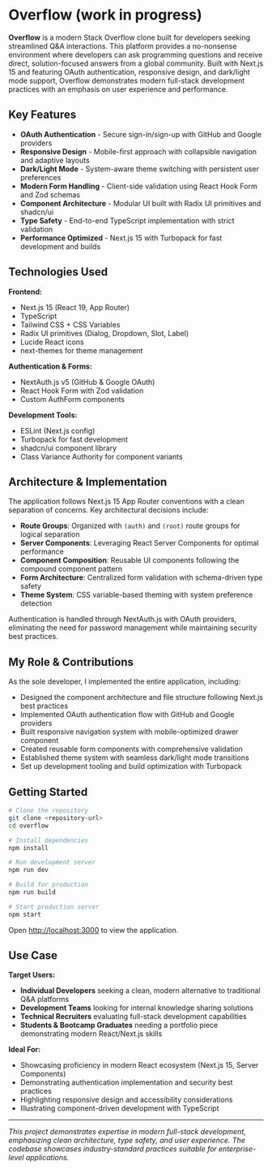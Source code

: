 # Overflow (work in progress)

**Overflow** is a modern Stack Overflow clone built for developers seeking streamlined Q&A interactions. This platform provides a no-nonsense environment where developers can ask programming questions and receive direct, solution-focused answers from a global community. Built with Next.js 15 and featuring OAuth authentication, responsive design, and dark/light mode support, Overflow demonstrates modern full-stack development practices with an emphasis on user experience and performance.

## Key Features

- **OAuth Authentication** - Secure sign-in/sign-up with GitHub and Google providers
- **Responsive Design** - Mobile-first approach with collapsible navigation and adaptive layouts
- **Dark/Light Mode** - System-aware theme switching with persistent user preferences
- **Modern Form Handling** - Client-side validation using React Hook Form and Zod schemas
- **Component Architecture** - Modular UI built with Radix UI primitives and shadcn/ui
- **Type Safety** - End-to-end TypeScript implementation with strict validation
- **Performance Optimized** - Next.js 15 with Turbopack for fast development and builds

## Technologies Used

**Frontend:**

- Next.js 15 (React 19, App Router)
- TypeScript
- Tailwind CSS + CSS Variables
- Radix UI primitives (Dialog, Dropdown, Slot, Label)
- Lucide React icons
- next-themes for theme management

**Authentication & Forms:**

- NextAuth.js v5 (GitHub & Google OAuth)
- React Hook Form with Zod validation
- Custom AuthForm components

**Development Tools:**

- ESLint (Next.js config)
- Turbopack for fast development
- shadcn/ui component library
- Class Variance Authority for component variants

## Architecture & Implementation

The application follows Next.js 15 App Router conventions with a clean separation of concerns. Key architectural decisions include:

- **Route Groups**: Organized with `(auth)` and `(root)` route groups for logical separation
- **Server Components**: Leveraging React Server Components for optimal performance
- **Component Composition**: Reusable UI components following the compound component pattern
- **Form Architecture**: Centralized form validation with schema-driven type safety
- **Theme System**: CSS variable-based theming with system preference detection

Authentication is handled through NextAuth.js with OAuth providers, eliminating the need for password management while maintaining security best practices.

## My Role & Contributions

As the sole developer, I implemented the entire application, including:

- Designed the component architecture and file structure following Next.js best practices
- Implemented OAuth authentication flow with GitHub and Google providers
- Built responsive navigation system with mobile-optimized drawer component
- Created reusable form components with comprehensive validation
- Established theme system with seamless dark/light mode transitions
- Set up development tooling and build optimization with Turbopack

## Getting Started

```bash
# Clone the repository
git clone <repository-url>
cd overflow

# Install dependencies
npm install

# Run development server
npm run dev

# Build for production
npm run build

# Start production server
npm start
```

Open [http://localhost:3000](http://localhost:3000) to view the application.

## Use Case

**Target Users:**

- **Individual Developers** seeking a clean, modern alternative to traditional Q&A platforms
- **Development Teams** looking for internal knowledge sharing solutions
- **Technical Recruiters** evaluating full-stack development capabilities
- **Students & Bootcamp Graduates** needing a portfolio piece demonstrating modern React/Next.js skills

**Ideal For:**

- Showcasing proficiency in modern React ecosystem (Next.js 15, Server Components)
- Demonstrating authentication implementation and security best practices
- Highlighting responsive design and accessibility considerations
- Illustrating component-driven development with TypeScript

---

_This project demonstrates expertise in modern full-stack development, emphasizing clean architecture, type safety, and user experience. The codebase showcases industry-standard practices suitable for enterprise-level applications._

